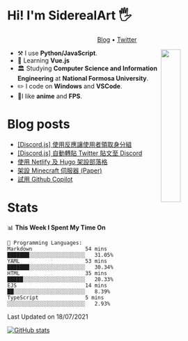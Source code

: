 # Hi! I'm SiderealArt 🖐

<p align="center">
  <a href="blog.siderealart.me">Blog</a> •
  <a href="https://twitter.com/siderealart">Twitter</a>
</p>

[<img align="right" width="30%" src="https://spotify-github-profile.vercel.app/api/view?uid=11100682144&cover_image=true&theme=default">](https://spotify-github-profile.vercel.app/api/view?uid=11100682144&cover_image=true&theme=default)

-   :hammer_and_pick: I use **Python/JavaScript**.
-   🌱 Learning **Vue.js**
-   🏛 Studying **Computer Science and Information Engineering** at **National Formosa University**.
- ✏️ I code on **Windows** and **VSCode**.
- 💖I like **anime** and **FPS**.

# Blog posts
<!-- BLOG-POST-LIST:START -->
- [[Discord.js] 使用反應讓使用者領取身分組](https://blog.siderealart.me/p/discord_autorole/)
- [[Discord.js] 自動轉貼 Twitter 貼文至 Discord](https://blog.siderealart.me/p/twitter_to_discord/)
- [使用 Netlify 及 Hugo 架設部落格](https://blog.siderealart.me/p/hugo_blog/)
- [架設 Minecraft 伺服器 (Paper)](https://blog.siderealart.me/p/mcserver/)
- [試用 Github Copilot](https://blog.siderealart.me/p/copilot/)
<!-- BLOG-POST-LIST:END -->

# Stats
<!--START_SECTION:waka-->
📊 **This Week I Spent My Time On** 

```text
💬 Programming Languages: 
Markdown                 54 mins             ███████░░░░░░░░░░░░░░░░░░   31.05% 
YAML                     53 mins             ███████░░░░░░░░░░░░░░░░░░   30.34% 
HTML                     35 mins             █████░░░░░░░░░░░░░░░░░░░░   20.33% 
EJS                      14 mins             ██░░░░░░░░░░░░░░░░░░░░░░░   8.39% 
TypeScript               5 mins              ░░░░░░░░░░░░░░░░░░░░░░░░░   2.93%

```


 Last Updated on 18/07/2021
<!--END_SECTION:waka-->
[![GitHub stats](https://github-readme-stats.vercel.app/api?username=SiderealArt)](https://github.com/anuraghazra/github-readme-stats)
